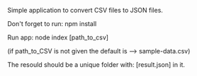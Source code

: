 Simple application to convert CSV files to JSON files.

Don't forget to run: npm install

Run app:
node index [path_to_csv]

(if path_to_CSV is not given the default is --> sample-data.csv)

The resould should be a unique folder with: [result.json] in it.


